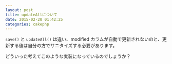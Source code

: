 ```yaml
---
layout: post
title: updateAllについて
date: 2015-02-20 01:42:25
categories: cakephp
---
```

<!-- {% raw %} -->
<p><code>save()</code> と <code>updateAll()</code> は違い、modified カラムが自動で更新されないのと、更新する値は自分の方でサニタイズする必要があります。</p>

<p>どういった考えてこのような実装になっているのでしょうか？</p>
<!-- {% endraw %} -->
